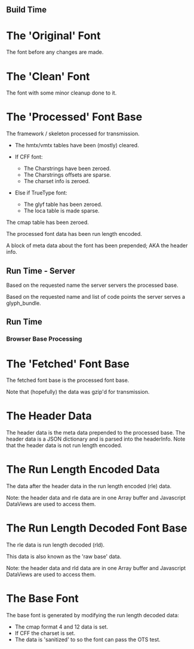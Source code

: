 
## Build Time

The 'Original' Font
===================
The font before any changes are made.


The 'Clean' Font
================
The font with some minor cleanup done to it.

The 'Processed' Font Base
========================================
The framework / skeleton processed for transmission.

- The hmtx/vmtx tables have been (mostly) cleared.

- If CFF font:
   - The Charstrings have been zeroed.
   - The Charstrings offsets are sparse.
   - The charset info is zeroed.
- Else if TrueType font:
   - The glyf table has been zeroed.
   - The loca table is made sparse.

The cmap table has been zeroed.

The processed font data has been run length encoded.

A block of meta data about the font has been prepended; AKA the header info.


## Run Time - Server

Based on the requested name the server servers the processed base.

Based on the requested name and list of code points the server serves a glyph_bundle.



## Run Time

### Browser Base Processing

The 'Fetched' Font Base
========================================
The fetched font base is the processed font base.

Note that (hopefully) the data was gzip'd for transmission.

The Header Data
===============
The header data is the meta data prepended to the processed base.
The header data is a JSON dictionary and is parsed into the headerInfo.
Note that the header data is not run length encoded.

The Run Length Encoded Data
================================
The data after the header data in the run length encoded (rle) data.

Note: the header data and rle data are in one Array buffer and Javascript
DataViews are used to access them.

The Run Length Decoded Font Base
================================
The rle data is run length decoded (rld).

This data is also known as the 'raw base' data.

Note: the header data and rld data are in one Array buffer and Javascript
DataViews are used to access them.


The Base Font
=============

The base font is generated by modifying the run length decoded data:

- The cmap format 4 and 12 data is set.
- If CFF the charset is set.
- The data is 'sanitized' to so the font can pass the OTS test.


